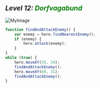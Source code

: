 ## ***Level 12:***  <span style="color: green">***Dorfvagabund***



![MyImage](Welt-2-Level-12.png)

```Javascript
function findAndAttackEnemy() {
    var enemy = hero.findNearestEnemy();
    if (enemy) {
        hero.attack(enemy);
    }
}
while (true) {
    hero.moveXY(35, 34);
    findAndAttackEnemy();
    hero.moveXY(60, 31);
    findAndAttackEnemy();
}
```